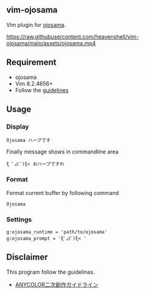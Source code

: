 ## vim-ojosama

Vim plugin for [ojosama](https://github.com/jiro4989/ojosama).

https://raw.githubusercontent.com/heavenshell/vim-ojosama/main/assets/ojosama.mp4

## Requirement

- ojosama
- Vim 8.2.4656+
- Follow the [guidelines](https://event.nijisanji.app/guidelines/)

## Usage

### Display

```console
Ojosama ハーブです
```

Finally message shows in commandline area

```console
ξ ﾟ⊿ ﾟ)ξ< おハーブですわ
```

### Format

Format current buffer by following command

```console
Ojosama
```

### Settings

```console
g:ojosama_runtime = 'path/to/ojosama'
g:ojosama_prompt = 'ξﾟ⊿ﾟ)ξ< '
```

## Disclaimer

This program follow the guidelines.
  - [ANYCOLOR二次創作ガイドライン](https://event.nijisanji.app/guidelines/)
